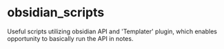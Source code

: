 # obsidian_scripts
Useful scripts utilizing obsidian API and 'Templater' plugin, which enables opportunity to basically run the API in notes.
